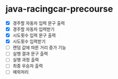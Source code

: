 # java-racingcar-precourse

- [X] 경주할 자동차 입력 문구 출력
- [X] 경주할 자동차 입력받기
- [X] 시도횟수 입력 문구 출력
- [X] 시도횟수 입력받기
- [ ] 랜덤 값에 따른 거리 증가 기능
- [ ] 실행 결과 문구 출력
- [ ] 실행 과정 출력
- [ ] 최중 우승자 출력 
- [ ] 예외처리